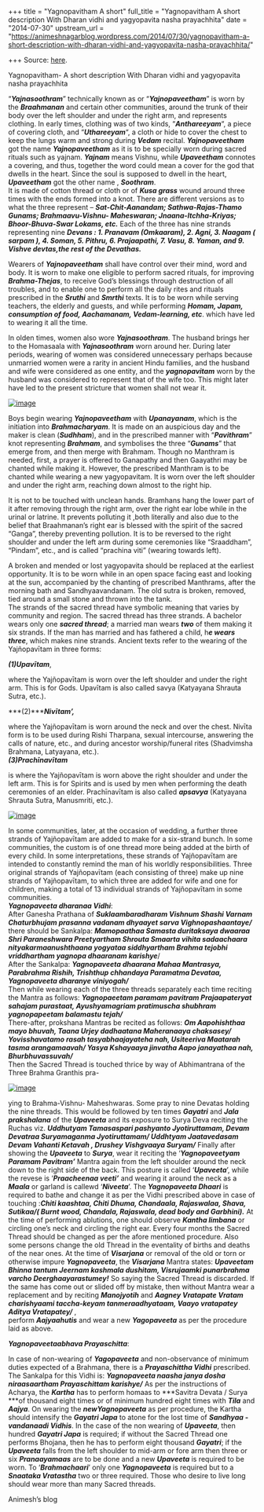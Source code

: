 +++
title = "Yagnopavitham A short"
full_title = "Yagnopavitham A short description With Dharan vidhi and yagyopavita nasha prayachhita"
date = "2014-07-30"
upstream_url = "https://animeshnagarblog.wordpress.com/2014/07/30/yagnopavitham-a-short-description-with-dharan-vidhi-and-yagyopavita-nasha-prayachhita/"

+++
Source: [here](https://animeshnagarblog.wordpress.com/2014/07/30/yagnopavitham-a-short-description-with-dharan-vidhi-and-yagyopavita-nasha-prayachhita/).

Yagnopavitham- A short description With Dharan vidhi and yagyopavita nasha prayachhita

“***Yajnasoothram***” technically known as or “***Yajnopaveetham***” is
worn by the ***Braahmanan*** and certain other communities, around the
trunk of their body over the left shoulder and under the right arm, and
represents clothing. In early times, clothing was of two kinds,
“***Anthareeyam***“, a piece of covering cloth, and “***Uthareeyam***“,
a cloth or hide to cover the chest to keep the lungs warm and strong
during ***Vedam*** recital. ***Yajnopaveetham*** got the name
***Yajnopaveetham*** as it is to be specially worn during sacred rituals
such as yajnam. ***Yajnam*** means Vishnu, while ***Upaveetham***
connotes a covering, and thus, together the word could mean a cover for
the god that dwells in the heart. Since the soul is supposed to dwell in
the heart, ***Upaveetham*** got the other name , ***Soothram***.  
It is made of cotton thread or cloth or of ***Kusa grass*** wound around
three times with the ends formed into a knot. There are different
versions as to what the three represent – ***Sat-Chit-Aanandam;
Sathwa-Rajas-Thamo Gunams; Brahmaavu-Vishnu- Maheswaran;
Jnaana-Itchha-Kriyas; Bhoor-Bhuva-Swar Lokams, etc.*** Each of the three
has nine strands representing nine ***Devans : 1. Pranavam (Omkaaram),
2. Agni,
3. Naagam ( sarpam ),
4. Soman,
5. Pithru,
6. Prajaapathi, 7.
Vasu, 8. Yaman, and 9. Vishve devtas,the rest of the Devathas.***

Wearers of ***Yajnopaveetham*** shall have control over their mind, word
and body. It is worn to make one eligible to perform sacred rituals, for
improving ***Brahma-Thejas***, to receive God’s blessings through
destruction of all troubles, and to enable one to perform all the daily
rites and rituals prescribed in the ***Sruthi*** and ***Smrthi*** texts.
It is to be worn while serving teachers, the elderly and guests, and
while performing ***Homam, Japam, consumption of food, Aachamanam,
Vedam-learning, etc***. which have led to wearing it all the time.

In olden times, women also wore ***Yajnasoothram***. The husband brings
her to the Homasaala with ***Yajnasoothram*** worn around her. During
later periods, wearing of women was considered unnecessary perhaps
because unmarried women were a rarity in ancient Hindu families, and the
husband and wife were considered as one entity, and the
***yagnopavitam*** worn by the husband was considered to represent that
of the wife too. This might later have led to the present stricture that
women shall not wear it.

[![image](https://animeshnagarblog.files.wordpress.com/2014/07/wpid-images-28.jpeg?w=700 "images-28.jpeg")](https://animeshnagarblog.files.wordpress.com/2014/07/wpid-images-28.jpeg)

Boys begin wearing ***Yajnopaveetham*** with ***Upanayanam***, which
is the initiation into ***Brahmacharyam***. It is made on an auspicious
day and the maker is clean (***Sudhham***), and in the prescribed manner
with “***Pavithram***” knot representing ***Brahmam***, and symbolises
the three “***Gunams***” that emerge from, and then merge with Brahmam.
Though no Manthram is needed, first, a prayer is offered to Ganapathy
and then Gaayathri may be chanted while making it. However, the
prescribed Manthram is to be chanted while wearing a new yagyopavitam.
It is worn over the left shoulder and under the right arm, reaching down
almost to the right hip.

It is not to be touched with unclean hands. Bramhans hang the lower part
of it after removing through the right arm, over the right ear lobe
while in the urinal or latrine. It prevents polluting it ,both
literally and also due to the belief that Braahmanan’s right ear is
blessed with the spirit of the sacred “Ganga”, thereby preventing
pollution. It is to be reversed to the right shoulder and under the
left arm during some ceremonies like “Sraaddham”, “Pindam”, etc., and is
called “prachina viti” (wearing towards left).

A broken and mended or lost yagyopavita should be replaced at the
earliest opportunity. It is to be worn while in an open space facing
east and looking at the sun, accompanied by the chanting of prescribed
Manthrams, after the morning bath and Sandhyaavandanam. The old sutra is
broken, removed, tied around a small stone and thrown into the tank.  
The strands of the sacred thread have symbolic meaning that varies by
community and region. The sacred thread has three strands. A bachelor
wears only one ***sacred thread***; a married man wears ***two*** of
them making it six strands. If the man has married and has fathered a
child, h***e wears three***, which makes nine strands. Ancient texts
refer to the wearing of the Yajñopavītam in three forms:

***(1)Upavītam***,

where the Yajñopavītam is worn over the left shoulder and under the
right arm. This is for Gods. Upavītam is also called savya (Katyayana
Shrauta Sutra, etc.).

***(2)******Nivītam’,***

where the Yajñopavītam is worn around the neck and over the chest.
Nivīta form is to be used during Rishi Tharpana, sexual intercourse,
answering the calls of nature, etc., and during ancestor worship/funeral
rites (Shadvimsha Brahmana, Latyayana, etc.).  
***(3)Prachīnavītam***

is where the Yajñopavītam is worn above the right shoulder and under the
left arm. This is for Spirits and is used by men when performing the
death ceremonies of an elder. Prachīnavītam is also called ***apsavya***
(Katyayana Shrauta Sutra, Manusmriti, etc.).

[![image](https://animeshnagarblog.files.wordpress.com/2014/07/wpid-images-10.jpeg?w=700 "images-10.jpeg")](https://animeshnagarblog.files.wordpress.com/2014/07/wpid-images-10.jpeg)

In some communities, later, at the occasion of wedding, a further three
strands of Yajñopavītam are added to make for a six-strand bunch. In
some communities, the custom is of one thread more being added at the
birth of every child. In some interpretations, these strands of
Yajñopavītam are intended to constantly remind the man of his worldly
responsibilities. Three original strands of Yajñopavītam (each
consisting of three) make up nine strands of Yajñopavītam, to which
three are added for wife and one for children, making a total of 13
individual strands of Yajñopavītam in some communities.  
***Yagnopaveeta dharanaa Vidhi***:  
After Ganesha Prathana of ***Suklaambaradharam Vishnum Shashi Varnam
Chaturbhujam prasanna vadanam dhyaayet sarva Vighnopashaantaye/***  
there should be Sankalpa: ***Mamopaathaa Samasta duritaksaya dwaaraa
Shri Paraneshwara Preetyartham Shrouta Smaarta vihita sadaachaara
nityakarmaanushthaana yogyataa siddhyartham Brahma tejobhi vriddhartham
yagnopa dhaaranam karishye***/  
After the Sankalpa: ***Yagnopaveeta dhaarana Mahaa Mantrasya, Parabrahma
Rishih, Trishthup chhandaya Paramatma Devataa, Yagnopaveeta dharanye
viniyogah/***   
Then while wearing each of the three threads separately each time
reciting the Mantra as follows: ***Yagnopaeetam paramam pavitram
Prajaapateryat sahajam purastaat, Ayushyamagriam pratimuscha shubhram
yagnopapeetam balamastu tejah/***  
There-after, prokshana Mantras be recited as follows: ***Om Aapohishthaa
mayo bhuvah, Taana Urjey dadhaatana Maheranaaya chaksasey/
Yovisshavatamo rasah tasyabhaajayateha nah, Usiteeriva Maatarah tasma
arangamaavah/ Yasya Kshayaaya jinvatha Aapo janayathaa nah,
Bhurbhuvassuvah/***  
Then the Sacred Thread is touched thrice by way of Abhimantrana of the
Three Brahma Granthis pra-

[![image](https://animeshnagarblog.files.wordpress.com/2014/07/wpid-images-5.jpeg?w=700 "images-5.jpeg")](https://animeshnagarblog.files.wordpress.com/2014/07/wpid-images-5.jpeg)

ying to Brahma-Vishnu- Maheshwaras. Some pray to nine Devatas holding
the nine threads. This would be followed by ten times ***Gayatri*** and
***Jala prakshalana*** of the ***Upaveeta*** and its exposure to Surya
Deva reciting the Ruchas viz. ***Uddhutyam Tamasaspari pashyanto
Jyotiruttamam, Devam Devatraa Suryamaganma Jyotiruttamam/ Uddhtyam
Jaatavedasam Devam Vahanti Ketavah , Drushey Vishgvaaya Suryam/***
Finally after showing the ***Upaveeta*** to ***Surya***, wear it
reciting the ‘***Yagnopaveetyam Paramam Pavitram’*** Mantra again from
the left shoulder around the neck down to the right side of the back.
This posture is called ‘***Upaveeta***’, while the revese is
‘***Praacheenaa veeti’*** and wearing it around the neck as a
***Maala*** or garland is callewd ‘***Niveeta***’. The ***Yagnopaveeta
Dhaari*** is required to bathe and change it as per the Vidhi prescribed
above in case of touching :***Chiti kaashtaa, Chiti Dhuma, Chandaala,
Rajaswalaa, Shava, Sutikaa/( Burnt wood, Chandala, Rajaswala, dead body
and Garbhini).*** At the time of performing ablutions, one should
observe ***Kantha limbana*** or circling one’s neck and circling the
right ear. Every four months the Sacred Thread should be changed as per
the afore mentioned procedure. Also some persons change the old Thread
in the eventality of births and deaths of the near ones. At the time of
***Visarjana*** or removal of the old or torn or otherwise impure
***Yagnopaveeta***, the ***Visarjana*** Mantra states: ***Upaveetam
Bhinna tantum Jeernam kashmala dushitam, Visrujaamki punarbrahma varcho
Deerghaayarastumey!*** So saying the Sacred Thread is discarded. If the
same has come out or slided off by mistake, then without Mantra wear a
replacement and by reciting ***Manojyotih*** and ***Aagney Vratapate
Vratam charishyaami taccha-keyam tanmeraadhyataam, Vaayo vratapatey
Aditya Vratapatey/*** ,  
perform ***Aajyaahutis*** and wear a new ***Yagopaveeta*** as per the
procedure laid as above.

***Yagnopaveetaabhava Prayaschitta***:

In case of non-wearing of ***Yagopaveeta*** and non-observance of
minimum duties expected of a Brahmana, there is a ***Prayaschittha
Vidhi*** prescribed. The Sankalpa for this Vidhi is: ***Yagnopaveeta
naasha janya dosha niraasaartham Prayaschittam karishye/*** As per the
instructions of Acharya, the ***Kartha*** has to perform homaas to
***Savitra Devata / Surya ***of thousand eight times or of minimum
hundred eight times with ***Tila*** and ***Aajya***. On wearing the
***newYagnopaveeta*** as per procedure, the Kartha should intensify the
***Gayatri Japa*** to atone for the lost time of ***Sandhyaa -vandanaadi
Vidhis***. In the case of the non wearing of ***Upaveeta***, then
hundred ***Gayatri Japa*** is required; if without the Sacred Thread one
performs Bhojana, then he has to perform eight thousand ***Gayatri***;
if the ***Upaveeta*** falls from the left shoulder to mid-arm or fore
arm then three or six ***Pranaayamaas*** are to be done and a new
***Upaveeta*** is required to be worn. To ‘***Brahmachaari***’ only one
***Yagnopaveeta*** is required but to a ***Snaataka Vratastha*** two or
three required. Those who desire to live long should wear more than many
Sacred threads.

Animesh’s blog

